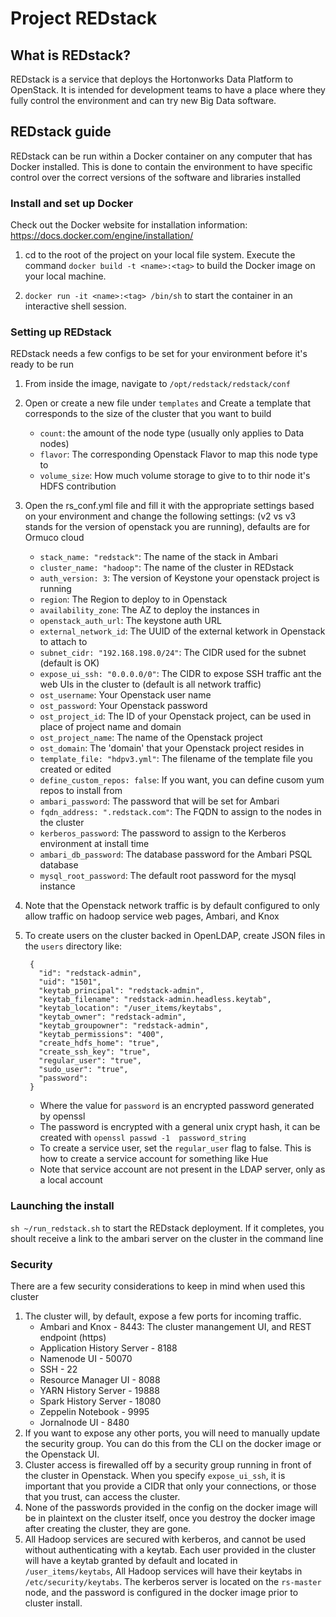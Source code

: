 # Project REDstack

## What is REDstack?
REDstack is a service that deploys the Hortonworks Data Platform to
OpenStack. It is intended for development teams to have a place where
they fully control the environment and can try new Big Data software.

## REDstack guide

REDstack can be run within a Docker container on any computer that has Docker installed.
This is done to contain the environment to have specific control over the correct versions of the software and libraries installed

### Install and set up Docker

Check out the Docker website for installation information: https://docs.docker.com/engine/installation/

1. cd to the root of the project on your local file system. Execute the command `docker build -t <name>:<tag>` to build the Docker image on your local machine.

2. `docker run -it <name>:<tag> /bin/sh` to start the container in an interactive shell session.

### Setting up REDstack

REDstack needs a few configs to be set for your environment before it's ready to be run

1. From inside the image, navigate to `/opt/redstack/redstack/conf`

2. Open or create a new file under `templates` and Create a template that corresponds to the size of the cluster that you want to build
    
    * `count`: the amount of the node type (usually only applies to Data nodes)
    * `flavor`: The corresponding Openstack Flavor to map this node type to
    * `volume_size`: How much volume storage to give to to thir node it's HDFS contribution

3. Open the rs_conf.yml file and fill it with the appropriate settings based on your environment and change the following settings: (v2 vs v3 stands for the version of openstack you are running), defaults are for Ormuco cloud

    * `stack_name: "redstack"`: The name of the stack in Ambari
    * `cluster_name: "hadoop"`: The name of the cluster in REDstack
    * `auth_version: 3`: The version of Keystone your openstack project is running 
    * `region`: The Region to deploy to in Openstack
    * `availability_zone`: The AZ to deploy the instances in
    * `openstack_auth_url`: The keystone auth URL
    * `external_network_id`: The UUID of the external ketwork in Openstack to attach to
    * `subnet_cidr: "192.168.198.0/24"`: The CIDR used for the subnet (default is OK)
    * `expose_ui_ssh: "0.0.0.0/0"`: The CIDR to expose SSH traffic ant the web UIs in the cluster to (default is all network traffic)
    * `ost_username`: Your Openstack user name
    * `ost_password`: Your Openstack password
    * `ost_project_id`: The ID of your Openstack project, can be used in place of project name and domain
    * `ost_project_name`: The name of the Openstack project
    * `ost_domain`: The 'domain' that your Openstack project resides in
    * `template_file: "hdpv3.yml"`: The filename of the template file you created or edited
    * `define_custom_repos: false`: If you want, you can define cusom yum repos to install from
    * `ambari_password`: The password that will be set for Ambari
    * `fqdn_address: ".redstack.com"`: The FQDN to assign to the nodes in the cluster
    * `kerberos_password`: The password to assign to the Kerberos environment at install time
    * `ambari_db_password`: The database password for the Ambari PSQL database
    * `mysql_root_password`: The default root password for the mysql instance
    
4. Note that the Openstack network traffic is by default configured to only allow traffic on hadoop service web pages, Ambari, and Knox
    
5. To create users on the cluster backed in OpenLDAP, create JSON files in the `users` directory like:
    
        {
          "id": "redstack-admin",
          "uid": "1501",
          "keytab_principal": "redstack-admin",
          "keytab_filename": "redstack-admin.headless.keytab",
          "keytab_location": "/user_items/keytabs",
          "keytab_owner": "redstack-admin",
          "keytab_groupowner": "redstack-admin",
          "keytab_permissions": "400",
          "create_hdfs_home": "true",
          "create_ssh_key": "true",
          "regular_user": "true",
          "sudo_user": "true",
          "password": 
        }
        
    - Where the value for `password` is an encrypted password generated by openssl
    - The password is encrypted with a general unix crypt hash, it can be created with `openssl passwd -1  password_string`
    - To create a service user, set the `regular_user` flag to false.  This is how to create a service account for something like Hue
    - Note that service account are not present in the LDAP server, only as a local account

### Launching the install

`sh ~/run_redstack.sh` to start the REDstack deployment.
If it completes, you shoult receive a link to the ambari server on the cluster in the command line

### Security

There are a few security considerations to keep in mind when used this cluster

1. The cluster will, by default, expose a few ports for incoming traffic.
    * Ambari and Knox - 8443: The cluster manangement UI, and REST endpoint (https)
    * Application History Server - 8188
    * Namenode UI - 50070
    * SSH - 22
    * Resource Manager UI - 8088
    * YARN History Server - 19888
    * Spark History Server - 18080
    * Zeppelin Notebook - 9995
    * Jornalnode UI - 8480
2. If you want to expose any other ports, you will need to manually update the security group. You can do this from the CLI on the docker image or the Openstack UI.
2. Cluster access is firewalled off by a security group running in front of the cluster in Openstack.  When you specify `expose_ui_ssh`, it is important that you provide a CIDR that only your connections, or those that you trust, can access the cluster.
3. None of the passwords provided in the config on the docker image will be in plaintext on the cluster itself, once you destroy the docker image after creating the cluster, they are gone.
4. All Hadoop services are secured with kerberos, and cannot be used without authenticating with a keytab. Each user provided in the cluster will have a keytab granted by default and located in `/user_items/keytabs`, All Hadoop services will have their keytabs in `/etc/security/keytabs`. The kerberos server is located on the `rs-master` node, and the password is configured in the docker image prior to cluster install.